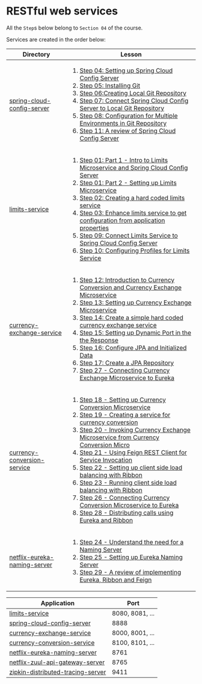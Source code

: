 # RESTful web services

All the `Step`s below belong to `Section 04` of the course.

Services are created in the order below:

| Directory                                                    | Lesson                                                                                                                                                                                                                                                                                                                                                                                                                                                                                                                                                                                                                                                                                                                                                                                                                                                                                                                                                                                                                                                                                                                                                                                                                                                                                                                                                                                         |
|--------------------------------------------------------------|------------------------------------------------------------------------------------------------------------------------------------------------------------------------------------------------------------------------------------------------------------------------------------------------------------------------------------------------------------------------------------------------------------------------------------------------------------------------------------------------------------------------------------------------------------------------------------------------------------------------------------------------------------------------------------------------------------------------------------------------------------------------------------------------------------------------------------------------------------------------------------------------------------------------------------------------------------------------------------------------------------------------------------------------------------------------------------------------------------------------------------------------------------------------------------------------------------------------------------------------------------------------------------------------------------------------------------------------------------------------------------------------|
| [spring-cloud-config-server](spring-cloud-config-server)     | <ol><li>[Step 04: Setting up Spring Cloud Config Server](https://www.udemy.com/microservices-with-spring-boot-and-spring-cloud/learn/v4/t/lecture/8005726)</li><li>[Step 05: Installing Git](https://www.udemy.com/microservices-with-spring-boot-and-spring-cloud/learn/v4/t/lecture/8005728)</li><li>[Step 06:Creating Local Git Repository](https://www.udemy.com/microservices-with-spring-boot-and-spring-cloud/learn/v4/t/lecture/8005732)</li><li>[Step 07: Connect Spring Cloud Config Server to Local Git Repository](https://www.udemy.com/microservices-with-spring-boot-and-spring-cloud/learn/v4/t/lecture/8005734)</li><li>[Step 08: Configuration for Multiple Environments in Git Repository](https://www.udemy.com/microservices-with-spring-boot-and-spring-cloud/learn/v4/t/lecture/8005736)</li><li>[Step 11: A review of Spring Cloud Config Server](https://www.udemy.com/microservices-with-spring-boot-and-spring-cloud/learn/v4/t/lecture/8005742)</li></ol>                                                                                                                                                                                                                                                                                                                                                                                                          |
| [limits-service](limits-service)                             | <ol><li>[Step 01: Part 1 - Intro to Limits Microservice and Spring Cloud Config Server](https://www.udemy.com/microservices-with-spring-boot-and-spring-cloud/learn/v4/t/lecture/8005716)</li><li>[Step 01: Part 2 - Setting up Limits Microservice](https://www.udemy.com/microservices-with-spring-boot-and-spring-cloud/learn/v4/t/lecture/8005718)</li><li>[Step 02: Creating a hard coded limits service](https://www.udemy.com/microservices-with-spring-boot-and-spring-cloud/learn/v4/t/lecture/8005720)</li><li>[Step 03: Enhance limits service to get configuration from application properties](https://www.udemy.com/microservices-with-spring-boot-and-spring-cloud/learn/v4/t/lecture/8005724)</li><li>[Step 09: Connect Limits Service to Spring Cloud Config Server](https://www.udemy.com/microservices-with-spring-boot-and-spring-cloud/learn/v4/t/lecture/8005738)</li><li>[Step 10: Configuring Profiles for Limits Service](https://www.udemy.com/microservices-with-spring-boot-and-spring-cloud/learn/v4/t/lecture/8005738)</li></ol>                                                                                                                                                                                                                                                                                                                                 |
| [currency-exchange-service](currency-exchange-service)       | <ol><li>[Step 12: Introduction to Currency Conversion and Currency Exchange Microservice](https://www.udemy.com/microservices-with-spring-boot-and-spring-cloud/learn/v4/t/lecture/8005744)</li><li>[Step 13: Setting up Currency Exchange Microservice](https://www.udemy.com/microservices-with-spring-boot-and-spring-cloud/learn/v4/t/lecture/8005746)</li><li>[Step 14: Create a simple hard coded currency exchange service](https://www.udemy.com/microservices-with-spring-boot-and-spring-cloud/learn/v4/t/lecture/8005748)</li><li>[Step 15: Setting up Dynamic Port in the the Response](https://www.udemy.com/microservices-with-spring-boot-and-spring-cloud/learn/v4/t/lecture/8005750)</li><li>[Step 16: Configure JPA and Initialized Data](https://www.udemy.com/microservices-with-spring-boot-and-spring-cloud/learn/v4/t/lecture/8005752)</li><li>[Step 17: Create a JPA Repository](https://www.udemy.com/microservices-with-spring-boot-and-spring-cloud/learn/v4/t/lecture/8005754)</li><li>[Step 27 - Connecting Currency Exchange Microservice to Eureka](https://www.udemy.com/microservices-with-spring-boot-and-spring-cloud/learn/lecture/8005774)</li></ol>                                                                                                                                                                                                      |
| [currency-conversion-service](currency-conversion-service)   | <ol><li>[Step 18 - Setting up Currency Conversion Microservice](https://www.udemy.com/microservices-with-spring-boot-and-spring-cloud/learn/v4/t/lecture/8005756)</li><li>[Step 19 - Creating a service for currency conversion](https://www.udemy.com/microservices-with-spring-boot-and-spring-cloud/learn/v4/t/lecture/8005758)</li><li>[Step 20 - Invoking Currency Exchange Microservice from Currency Conversion Micro](https://www.udemy.com/microservices-with-spring-boot-and-spring-cloud/learn/v4/t/lecture/8005760)</li><li>[Step 21 - Using Feign REST Client for Service Invocation](https://www.udemy.com/microservices-with-spring-boot-and-spring-cloud/learn/v4/t/lecture/8005762)</li><li>[Step 22 - Setting up client side load balancing with Ribbon](https://www.udemy.com/microservices-with-spring-boot-and-spring-cloud/learn/v4/t/lecture/8005764)</li><li>[Step 23 - Running client side load balancing with Ribbon](https://www.udemy.com/microservices-with-spring-boot-and-spring-cloud/learn/v4/t/lecture/8005766)</li><li>[Step 26 - Connecting Currency Conversion Microservice to Eureka](https://www.udemy.com/microservices-with-spring-boot-and-spring-cloud/learn/lecture/8005772)</li><li>[Step 28 - Distributing calls using Eureka and Ribbon](https://www.udemy.com/microservices-with-spring-boot-and-spring-cloud/learn/lecture/8005776)</li></ol> |
| [netflix-eureka-naming-server](netflix-eureka-naming-server) | <ol><li>[Step 24 - Understand the need for a Naming Server](https://www.udemy.com/microservices-with-spring-boot-and-spring-cloud/learn/lecture/8005768)</li><li>[Step 25 - Setting up Eureka Naming Server](https://www.udemy.com/microservices-with-spring-boot-and-spring-cloud/learn/lecture/8005770)</li><li>[Step 29 - A review of implementing Eureka, Ribbon and Feign](https://www.udemy.com/microservices-with-spring-boot-and-spring-cloud/learn/lecture/8005778)</li></ol>                                                                                                                                                                                                                                                                                                                                                                                                                                                                                                                                                                                                                                                                                                                                                                                                                                                                                                         |


| Application                                                            | Port            |
|------------------------------------------------------------------------|-----------------|
| [limits-service](limits-service)                                       | 8080, 8081, ... |
| [spring-cloud-config-server](spring-cloud-config-server)               | 8888            |
| [currency-exchange-service](currency-exchange-service)                 | 8000, 8001, ... |
| [currency-conversion-service](currency-conversion-service)             | 8100, 8101, ... |
| [netflix-eureka-naming-server](netflix-eureka-naming-server)           | 8761            |
| [netflix-zuul-api-gateway-server](netflix-zuul-api-gateway-server)     | 8765            |
| [zipkin-distributed-tracing-server](zipkin-distributed-tracing-server) | 9411            |

